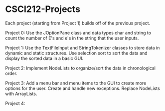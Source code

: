 # CSCI212-Projects

Each project (starting from Project 1) builds off of the previous project. 

Project 0: Use the JOptionPane class and data types char and string to count the number of E's and e's in the string that the user inputs.

Project 1: Use the TextFileInput and StringTokenizer classes to store data in dynamic and static structures. Use selection sort to sort the data and display the sorted data in a basic GUI.
  
Project 2: Implement NodeLists to organize/sort the data in chronological order.  
  
Project 3: Add a menu bar and menu items to the GUI to create more options for the user. Create and handle new exceptions. Replace NodeLists with ArrayLists.

Project 4: 
